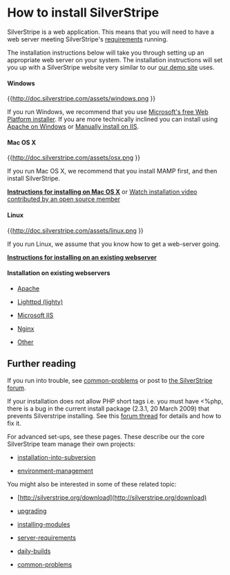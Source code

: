# How to install SilverStripe

SilverStripe is a web application.  This means that you will need to have a web server meeting SilverStripe's 
[requirements](server-requirements) running.

The installation instructions below will take you through setting up an appropriate web server on your system.  The
installation instructions will set you up with a SilverStripe website very similar to our [our demo
site](http://demo.silverstripe.com/) uses. 

#### Windows

{{http://doc.silverstripe.com/assets/windows.png }}

If you run Windows, we recommend that you use [Microsoft's free Web Platform installer](installation-on-windows-pi). If
you are more technically inclined you can install using [Apache on Windows](installation-on-windows-wamp) or [Manually
install on IIS](installation-on-windows-manual-iis).
#### Mac OS X

{{http://doc.silverstripe.com/assets/osx.png }}

If you run Mac OS X, we recommend that you install MAMP first, and then install SilverStripe.

**[Instructions for installing on Mac OS X](installation-on-mac-osx)** or 
[ Watch installation video contributed by an open source
member](http://www.silverstripe.org/assets/screencasts/Tutorial-InstallingMAMP-SW08.swf )

#### Linux

{{http://doc.silverstripe.com/assets/linux.png }}

If you run Linux, we assume that you know how to get a web-server going.

**[Instructions for installing on an existing webserver](installation-on-webserver)**

#### Installation on existing webservers


*  [Apache](installation-on-webserver)

*  [Lighttpd (lighty)](installation-on-lighttpd)

*  [Microsoft IIS](installation-on-windows)

*  [Nginx](installation-on-nginx)

*  [Other](installation-on-webserver)
## Further reading

If you run into trouble, see [common-problems](common-problems) or post to [the SilverStripe
forum](http://www.silverstripe.com/silverstripe-forum/).

If your installation does not allow PHP short tags i.e. you must have <%php, there is a bug in the current install
package (2.3.1, 20 March 2009) that prevents Silverstripe installing. See this [forum
thread](http://silverstripe.org/installing-silverstripe/show/256795?start=0) for details and how to fix it.

For advanced set-ups, see these pages.  These describe our the core SilverStripe team manage their own projects:


*  [installation-into-subversion](installation-into-subversion)

*  [environment-management](environment-management)

You might also be interested in some of these related topic:


*  [http://silverstripe.org/download](http://silverstripe.org/download)

*  [upgrading](upgrading)

*  [installing-modules](installing-modules)

*  [server-requirements](server-requirements)

*  [daily-builds](daily-builds)

*  [common-problems](common-problems)
